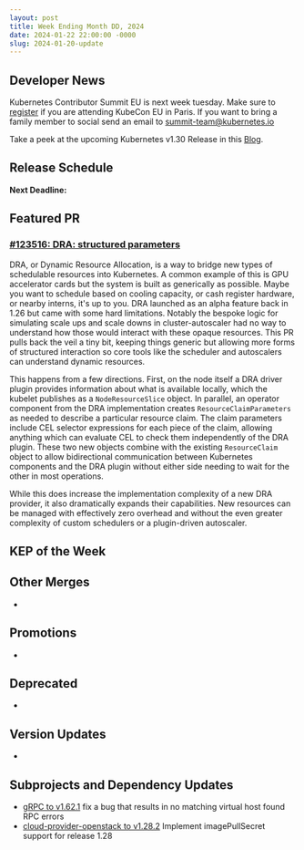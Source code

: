 ```yaml
---
layout: post
title: Week Ending Month DD, 2024
date: 2024-01-22 22:00:00 -0000
slug: 2024-01-20-update
---
```


## Developer News

Kubernetes Contributor Summit EU is next week tuesday. Make sure to [register](https://www.kubernetes.dev/events/2024/kcseu/registration/) if you are attending KubeCon EU in Paris.
If you want to bring a family member to social send an email to [summit-team@kubernetes.io](mailto:summit-team@kubernetes.io)

Take a peek at the upcoming Kubernetes v1.30 Release in this [Blog](https://kubernetes.io/blog/2024/03/12/kubernetes-1-30-upcoming-changes/).

## Release Schedule

**Next Deadline:**


## Featured PR

### [#123516: DRA: structured parameters](https://github.com/kubernetes/kubernetes/pull/123516)

DRA, or Dynamic Resource Allocation, is a way to bridge new types of schedulable resources into Kubernetes. A common example of this is GPU accelerator cards but the system is built as generically as possible. Maybe you want to schedule based on cooling capacity, or cash register hardware, or nearby interns, it's up to you. DRA launched as an alpha feature back in 1.26 but came with some hard limitations. Notably the bespoke logic for simulating scale ups and scale downs in cluster-autoscaler had no way to understand how those would interact with these opaque resources. This PR pulls back the veil a tiny bit, keeping things generic but allowing more forms of structured interaction so core tools like the scheduler and autoscalers can understand dynamic resources.

This happens from a few directions. First, on the node itself a DRA driver plugin provides information about what is available locally, which the kubelet publishes as a `NodeResourceSlice` object. In parallel, an operator component from the DRA implementation creates `ResourceClaimParameters` as needed to describe a particular resource claim. The claim parameters include CEL selector expressions for each piece of the claim, allowing anything which can evaluate CEL to check them independently of the DRA plugin. These two new objects combine with the existing `ResourceClaim` object to allow bidirectional communication between Kubernetes components and the DRA plugin without either side needing to wait for the other in most operations.

While this does increase the implementation complexity of a new DRA provider, it also dramatically expands their capabilities. New resources can be managed with effectively zero overhead and without the even greater complexity of custom schedulers or a plugin-driven autoscaler.

## KEP of the Week


## Other Merges

*

## Promotions

*

## Deprecated

*

## Version Updates

*

## Subprojects and Dependency Updates

* [gRPC to v1.62.1](https://github.com/grpc/grpc-go/releases/tag/v1.62.1) fix a bug that results in no matching virtual host found RPC errors
* [cloud-provider-openstack to v1.28.2](https://github.com/kubernetes/cloud-provider-openstack/releases/tag/v1.28.2) Implement imagePullSecret support for release 1.28
